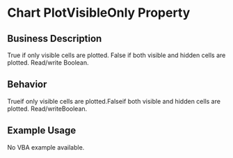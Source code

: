 # Chart PlotVisibleOnly Property

## Business Description
True if only visible cells are plotted. False if both visible and hidden cells are plotted. Read/write Boolean.

## Behavior
Trueif only visible cells are plotted.Falseif both visible and hidden cells are plotted. Read/writeBoolean.

## Example Usage
No VBA example available.